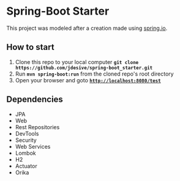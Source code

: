 # Spring-Boot Starter
This project was modeled after a creation made using [spring.io](http://start.spring.io/).  

## How to start
1. Clone this repo to your local computer **`git clone https://github.com/jdesive/spring-boot_starter.git`**
2.  Run **`mvn spring-boot:run`** from the cloned repo's root directory
3. Open your browser and goto [**`http://localhost:8080/test`**](http://localhost:8080/test)

## Dependencies
* JPA
* Web
* Rest Repositories
* DevTools
* Security
* Web Services
* Lombok
* H2
* Actuator
* Orika